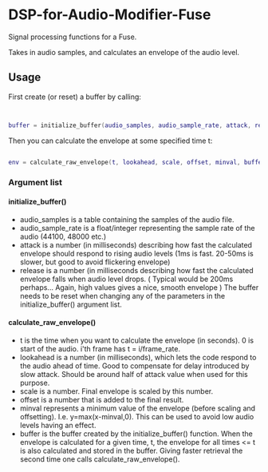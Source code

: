 # DSP-for-Audio-Modifier-Fuse
Signal processing functions for a Fuse.

Takes in audio samples, and calculates an envelope of the audio level.

## Usage

First create (or reset) a buffer by calling:
```lua


buffer = initialize_buffer(audio_samples, audio_sample_rate, attack, release)
```

Then you can calculate the envelope at some specified time t:

```lua

env = calculate_raw_envelope(t, lookahead, scale, offset, minval, buffer)

```

### Argument list

#### initialize_buffer()
- audio_samples is a table containing the samples of the audio file.
- audio_sample_rate is a float/integer representing the sample rate of the audio (44100, 48000 etc.)
- attack is a number (in milliseconds) describing how fast the calculated envelope should respond to rising audio levels (1ms is fast. 20-50ms is slower, but good to avoid flickering envelope)
- release is a number (in milliseconds describing how fast the calculated envelope falls when audio level drops. ( Typical would be 200ms perhaps... Again, high values gives a nice, smooth envelope )
The buffer needs to be reset when changing any of the parameters in the initialize_buffer() argument list.

#### calculate_raw_envelope()
- t is the time when you want to calculate the envelope (in seconds). 0 is start of the audio. i'th frame has t = i/frame_rate.
- lookahead is a number (in milliseconds), which lets the code respond to the audio ahead of time. Good to compensate for delay introduced by slow attack. Should be around half of attack value when used for this purpose.
- scale is a number. Final envelope is scaled by this number.
- offset is a number that is added to the final result.
- minval represents a minimum value of the envelope (before scaling and offsetting). I.e. y=max(x-minval,0). This can be used to avoid low audio levels having an effect.
- buffer is the buffer created by the initialize_buffer() function. When the envelope is calculated for a given time, t, the envelope for all times <= t is also calculated and stored in the buffer. Giving faster retrieval the second time one calls calculate_raw_envelope().


